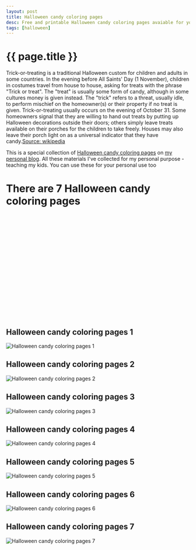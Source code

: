 ```yaml
---
layout: post
title: Halloween candy coloring pages
desc: Free and printable Halloween candy coloring pages avaiable for you to download
tags: [halloween]
---
```


{{ page.title }}
================

Trick-or-treating is a traditional Halloween custom for children and adults in some countries. In the evening before All Saints' Day (1 November), children in costumes travel from house to house, asking for treats with the phrase "Trick or treat". The "treat" is usually some form of candy, although in some cultures money is given instead. The "trick" refers to a threat, usually idle, to perform mischief on the homeowner(s) or their property if no treat is given. Trick-or-treating usually occurs on the evening of October 31. Some homeowners signal that they are willing to hand out treats by putting up Halloween decorations outside their doors; others simply leave treats available on their porches for the children to take freely. Houses may also leave their porch light on as a universal indicator that they have candy.[Source: wikipedia](https://wikipedia.org)

This is a special collection of [Halloween candy coloring pages](https://freecoloringpages.github.io/2021-5-20-Halloween-candy-coloring-pages/) on [my personal blog](https://freecoloringpages.github.io/). All these materials I've collected for my personal purpose - teaching my kids. You can use these for your personal use too

# There are 7 Halloween candy coloring pages

<script async src="//pagead2.googlesyndication.com/pagead/js/adsbygoogle.js"></script><!-- Texxtonly --><ins class="adsbygoogle" style="display:inline-block;width:336px;height:280px" data-ad-client="ca-pub-6753140515841889" data-ad-slot="3207852233"></ins><script>(adsbygoogle = window.adsbygoogle || []).push({}); </script>

## Halloween candy coloring pages 1

![Halloween candy coloring pages 1](https://freecoloringpages.github.io/halloween/Halloween-candy-coloring-pages1.png)

## Halloween candy coloring pages 2

![Halloween candy coloring pages 2](https://freecoloringpages.github.io/halloween/Halloween-candy-coloring-pages2.png)

## Halloween candy coloring pages 3

![Halloween candy coloring pages 3](https://freecoloringpages.github.io/halloween/Halloween-candy-coloring-pages3.png)

## Halloween candy coloring pages 4

![Halloween candy coloring pages 4](https://freecoloringpages.github.io/halloween/Halloween-candy-coloring-pages4.png)

## Halloween candy coloring pages 5

![Halloween candy coloring pages 5](https://freecoloringpages.github.io/halloween/Halloween-candy-coloring-pages5.png)

## Halloween candy coloring pages 6

![Halloween candy coloring pages 6](https://freecoloringpages.github.io/halloween/Halloween-candy-coloring-pages6.png)

## Halloween candy coloring pages 7

![Halloween candy coloring pages 7](https://freecoloringpages.github.io/halloween/Halloween-candy-coloring-pages7.png)

<script async src="//pagead2.googlesyndication.com/pagead/js/adsbygoogle.js"></script><!-- Texxtonly --><ins class="adsbygoogle" style="display:inline-block;width:336px;height:280px" data-ad-client="ca-pub-6753140515841889" data-ad-slot="3207852233"></ins><script>(adsbygoogle = window.adsbygoogle || []).push({}); </script>

